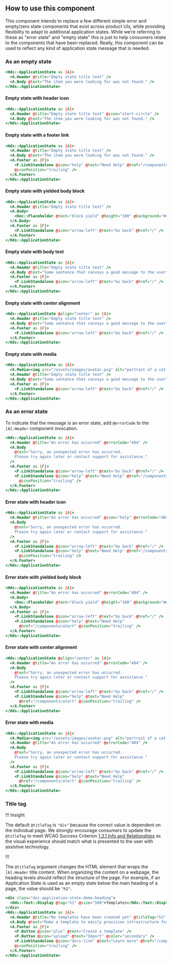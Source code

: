 ## How to use this component

This component intends to replace a few different simple error and empty/zero state components that exist across product UIs, while providing flexibility to adapt to additional application states. While we’re referring to these as "error state" and "empty state" this is just to help consumers relate to the components that have been replaced. Really, this component can be used to reflect any kind of application state message that is needed.

### As an empty state

```handlebars
<Hds::ApplicationState as |A|>
  <A.Header @title="Empty state title text" />
  <A.Body @text="The item you were looking for was not found." />
</Hds::ApplicationState>
```

#### Empty state with header icon

```handlebars
<Hds::ApplicationState as |A|>
  <A.Header @title="Empty state title text" @icon="alert-circle" />
  <A.Body @text="The item you were looking for was not found." />
</Hds::ApplicationState>
```

#### Empty state with a footer link

```handlebars
<Hds::ApplicationState as |A|>
  <A.Header @title="Empty state title text" />
  <A.Body @text="The item you were looking for was not found." />
  <A.Footer as |F|>
    <F.LinkStandalone @icon="help" @text="Need Help" @href="/components/alert"
    @iconPosition="trailing" />
  </A.Footer>
</Hds::ApplicationState>
```

#### Empty state with yielded body block

```handlebars
<Hds::ApplicationState as |A|>
  <A.Header @title="Empty state title text" />
  <A.Body>
    <Doc::Placeholder @text="block yield" @height="100" @background="#eee" />
  </A.Body>
  <A.Footer as |F|>
    <F.LinkStandalone @icon="arrow-left" @text="Go back" @href="/" />
  </A.Footer>
</Hds::ApplicationState>
```

#### Empty state with body text

```handlebars
<Hds::ApplicationState as |A|>
  <A.Header @title="Empty state title text" />
  <A.Body @text="Some sentence that conveys a good message to the user" />
  <A.Footer as |F|>
    <F.LinkStandalone @icon="arrow-left" @text="Go back" @href="/" />
  </A.Footer>
</Hds::ApplicationState>
```

#### Empty state with center alignment

```handlebars
<Hds::ApplicationState @align="center" as |A|>
  <A.Header @title="Empty state title text" />
  <A.Body @text="Some sentence that conveys a good message to the user" />
  <A.Footer as |F|>
    <F.LinkStandalone @icon="arrow-left" @text="Go back" @href="/" />
  </A.Footer>
</Hds::ApplicationState>
```

#### Empty state with media

```handlebars
<Hds::ApplicationState as |A|>
  <A.Media><img src="/assets/images/avatar.png" alt="portrait of a cat wearing coat and tie" /></A.Media>
  <A.Header @title="Empty state title text" />
  <A.Body @text="Some sentence that conveys a good message to the user" />
  <A.Footer as |F|>
    <F.LinkStandalone @icon="arrow-left" @text="Go back" @href="/" />
  </A.Footer>
</Hds::ApplicationState>
```

### As an error state

To indicate that the message is an error state, add `@errorCode` to the `[A].Header` component invocation.

```handlebars
<Hds::ApplicationState as |A|>
  <A.Header @title="An error has occurred" @errorCode="404" />
  <A.Body
    @text="Sorry, an unexpected error has occurred.
    Please try again later or contact support for assistance."
  />
  <A.Footer as |F|>
    <F.LinkStandalone @icon="arrow-left" @text="Go back" @href="/" />
    <F.LinkStandalone @icon="help" @text="Need Help" @href="/components/alert" 
      @iconPosition="trailing" />
  </A.Footer>
</Hds::ApplicationState>
```

#### Error state with header icon

```handlebars
<Hds::ApplicationState as |A|>
  <A.Header @title="An error has occurred" @icon="help" @errorCode="404" />
  <A.Body
    @text="Sorry, an unexpected error has occurred.
    Please try again later or contact support for assistance."
  />
  <A.Footer as |F|>
    <F.LinkStandalone @icon="arrow-left" @text="Go back" @href="/" />
    <F.LinkStandalone @icon="help" @text="Need Help" @href="/components/alert" 
      @iconPosition="trailing" />
  </A.Footer>
</Hds::ApplicationState>
```

#### Error state with yielded body block

```handlebars
<Hds::ApplicationState as |A|>
  <A.Header @title="An error has occurred" @errorCode="404" />
  <A.Body>
    <Doc::Placeholder @text="block yield" @height="100" @background="#eee" />
  </A.Body>
  <A.Footer as |F|>
    <F.LinkStandalone @icon="arrow-left" @text="Go back" @href="/" />
    <F.LinkStandalone @icon="help" @text="Need Help" 
      @href="/components/alert" @iconPosition="trailing" />
  </A.Footer>
</Hds::ApplicationState>
```

#### Error state with center alignment

```handlebars
<Hds::ApplicationState @align="center" as |A|>
  <A.Header @title="An error has occurred" @errorCode="404" />
  <A.Body
    @text="Sorry, an unexpected error has occurred.
    Please try again later or contact support for assistance."
  />
  <A.Footer as |F|>
    <F.LinkStandalone @icon="arrow-left" @text="Go back" @href="/" />
    <F.LinkStandalone @icon="help" @text="Need Help" 
      @href="/components/alert" @iconPosition="trailing" />
  </A.Footer>
</Hds::ApplicationState>
```

#### Error state with media

```handlebars
<Hds::ApplicationState as |A|>
  <A.Media><img src="/assets/images/avatar.png" alt="portrait of a cat wearing coat and tie" /></A.Media>
  <A.Header @title="An error has occurred" @errorCode="404" />
  <A.Body
    @text="Sorry, an unexpected error has occurred.
    Please try again later or contact support for assistance."
  />
  <A.Footer as |F|>
    <F.LinkStandalone @icon="arrow-left" @text="Go back" @href="/" />
    <F.LinkStandalone @icon="help" @text="Need Help" 
      @href="/components/alert" @iconPosition="trailing" />
  </A.Footer>
</Hds::ApplicationState>
```

### Title tag

!!! Insight

The default `@titleTag` is `"div"` because the correct value is dependent on the individual page. We strongly encourage consumers to update the `@titleTag` to meet WCAG Success Criterion [1.3.1 Info and Relationships](https://www.w3.org/WAI/WCAG22/Understanding/info-and-relationships.html) as the visual experience should match what is presented to the user with assistive technology.

!!!

The `@titleTag` argument changes the HTML element that wraps the `[A].Header` title content. When organizing the content on a webpage, the heading levels should reflect the structure of the page. For example, if an Application State is used as an empty state below the main heading of a page, the value should be `"h2"`. 

```handlebars
<div class="doc-application-state-demo-heading">
  <Hds::Text::Display @tag="h1" @size="500">Templates</Hds::Text::Display>
</div>
<Hds::ApplicationState as |A|>
  <A.Header @title="No templates have been created yet" @titleTag="h2" />
  <A.Body @text="Make a template to easily provision infrastructure for any Waypoint application. You’ll need a Terraform co-node module and instructions for your application developers." />
  <A.Footer as |F|>
    <F.Button @icon="plus" @text="Create a template" />
    <F.Button @icon="upload" @text="Import" @color="secondary" />
    <F.LinkStandalone @icon="docs-link" @text="Learn more" @href="/components/application-state"
    @iconPosition="trailing" />
  </A.Footer>
</Hds::ApplicationState>
```